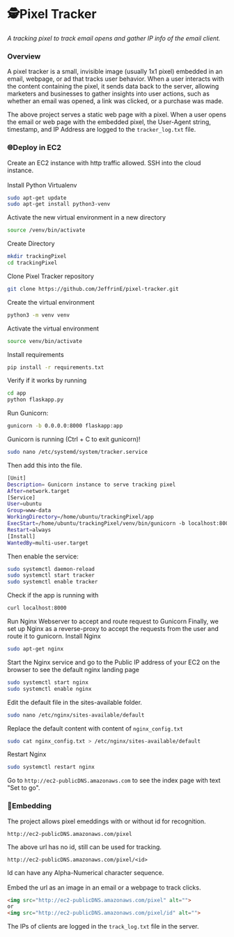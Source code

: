 # 🕵️Pixel Tracker
*A tracking pixel to track email opens and gather IP info of the email client.*

### Overview
A pixel tracker is a small, invisible image (usually 1x1 pixel) embedded in an email, webpage, or ad that tracks user behavior. When a user interacts with the content containing the pixel, it sends data back to the server, allowing marketers and businesses to gather insights into user actions, such as whether an email was opened, a link was clicked, or a purchase was made.

The above project serves a static web page with a pixel. When a user opens the email or web page with the embedded pixel, the User-Agent string, timestamp, and IP Address are logged to the `tracker_log.txt` file. 

### 🌐Deploy in EC2
Create an EC2 instance with http traffic allowed.
SSH into the cloud instance.
<br/>
<br/>
Install Python Virtualenv
```bash
sudo apt-get update
sudo apt-get install python3-venv
```
Activate the new virtual environment in a new directory
```bash
source /venv/bin/activate
```
Create Directory
```bash
mkdir trackingPixel
cd trackingPixel
```

Clone Pixel Tracker repository
```bash
git clone https://github.com/JeffrinE/pixel-tracker.git
```
Create the virtual environment
```bash
python3 -m venv venv
```
Activate the virtual environment
```bash
source venv/bin/activate
```
Install requirements
```bash
pip install -r requirements.txt
```
Verify if it works by running 
```bash
cd app
python flaskapp.py
```
Run Gunicorn:
```bash
gunicorn -b 0.0.0.0:8000 flaskapp:app 
```
Gunicorn is running (Ctrl + C to exit gunicorn)!
```bash
sudo nano /etc/systemd/system/tracker.service
```
Then add this into the file.
```bash
[Unit]
Description= Gunicorn instance to serve tracking pixel
After=network.target
[Service]
User=ubuntu
Group=www-data
WorkingDirectory=/home/ubuntu/trackingPixel/app
ExecStart=/home/ubuntu/trackingPixel/venv/bin/gunicorn -b localhost:8000 flaskapp:app
Restart=always
[Install]
WantedBy=multi-user.target
```
Then enable the service:
```bash
sudo systemctl daemon-reload
sudo systemctl start tracker
sudo systemctl enable tracker
```
Check if the app is running with 
```bash
curl localhost:8000
```
Run Nginx Webserver to accept and route request to Gunicorn
Finally, we set up Nginx as a reverse-proxy to accept the requests from the user and route it to gunicorn.
Install Nginx 
```bash
sudo apt-get nginx
```
Start the Nginx service and go to the Public IP address of your EC2 on the browser to see the default nginx landing page
```bash
sudo systemctl start nginx
sudo systemctl enable nginx
```
Edit the default file in the sites-available folder.
```bash
sudo nano /etc/nginx/sites-available/default
```
Replace the default content with content of `nginx_config.txt`
```bash
sudo cat nginx_config.txt > /etc/nginx/sites-available/default
```
Restart Nginx 
```bash
sudo systemctl restart nginx
```

Go to `http://ec2-publicDNS.amazonaws.com` to see the index page with text "Set to go".

### 📧Embedding
The project allows pixel emeddings with or without id for recognition.
```
http://ec2-publicDNS.amazonaws.com/pixel
```
The above url has no id, still can be used for tracking.
``` 
http://ec2-publicDNS.amazonaws.com/pixel/<id>
```
Id can have any Alpha-Numerical character sequence.
<br/>
<br/>
Embed the url as an image in an email or a webpage to track clicks.
```html
<img src="http://ec2-publicDNS.amazonaws.com/pixel" alt="">
or
<img src="http://ec2-publicDNS.amazonaws.com/pixel/id" alt="">
```
The IPs of clients are logged in the `track_log.txt` file in the server.

